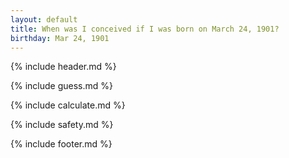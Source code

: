 ```yaml
---
layout: default
title: When was I conceived if I was born on March 24, 1901?
birthday: Mar 24, 1901
---
```


{% include header.md %}

{% include guess.md %}

{% include calculate.md %}

{% include safety.md %}

{% include footer.md %}



